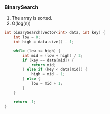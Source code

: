 ### BinarySearch

1. The array is sorted.
2. O(log(n))

```cpp
int binarySearch(vector<int> data, int key) {
    int low = 0;
    int high = data.size() - 1;

    while (low <= high) {
        int mid = (low + high) / 2;
        if (key == data[mid]) {
            return mid;
        } else if (key < data[mid]) {
            high = mid - 1;
        } else {
            low = mid + 1;
        }
    }

    return -1;
}
```
